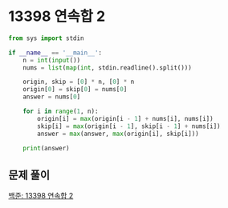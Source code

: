 # 13398 연속합 2

```python
from sys import stdin

if __name__ == '__main__':
    n = int(input())
    nums = list(map(int, stdin.readline().split()))

    origin, skip = [0] * n, [0] * n
    origin[0] = skip[0] = nums[0]
    answer = nums[0]

    for i in range(1, n):
        origin[i] = max(origin[i - 1] + nums[i], nums[i])
        skip[i] = max(origin[i - 1], skip[i - 1] + nums[i])
        answer = max(answer, max(origin[i], skip[i]))

    print(answer)

```



## 문제 풀이

[백준: 13398 연속합 2](https://dirmathfl.tistory.com/110)

